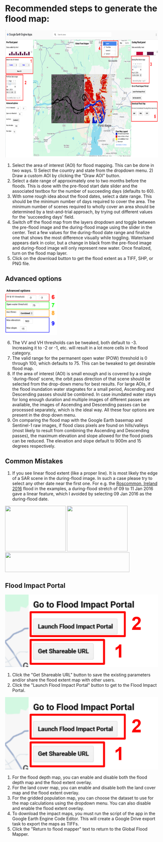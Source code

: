 # Recommended steps to generate the flood map: <br/>

<img src="../media/GFM-v2-instructionspg1.png" height="420" width="845">

1. Select the area of interest (AOI) for flood mapping. This can be done in two ways. 1) Select the country and state from the dropdown menu. 2) Draw a custom AOI by clicking the "Draw AOI" button. <br/>
2. Select a date range of approximately one to two months before the floods. This is done with the pre-flood start date slider and the associated textbox for the number of succeeding days (defaults to 60). <br/>
3. With some rough idea about the flood dates, select a date range. This should be the minimum number of days required to cover the area. The minimum number of scenes required to wholly cover an area should be determined by a test-and-trial approach, by trying out different values for the 'succeeding days' field. <br/>
4. Switch off the flood map from the layers dropdown and toggle between the pre-flood image and the during-flood image using the slider in the center. Test a few values for the during-flood date range and finalize one that shows the most difference visually while toggling. Water/sand appears dark in color, but a change in black from the pre-flood image and during-flood image will only represent new water. Once finalized, turn on the flood map layer. <br/>
5. Click on the download button to get the flood extent as a TIFF, SHP, or PNG file. <br/>

## Advanced options <br/>

<img src="../media/GFM-v2-instructionspg2.png" height="154" width="172">

6. The VV and VH thresholds can be tweaked, both default to -3. Increasing it to -2 or -1, etc. will result in a lot more cells in the flood category. <br/> 
7. The valid range for the permanent open water (POW) threshold is 0 through 100, which defaults to 75. This can be tweaked to get desirable flood map. <br/>
8. If the area of interest (AOI) is small enough and is covered by a single 'during-flood' scene, the orbit pass direction of that scene should be selected from the drop-down menu for best results. For large AOIs, if the flood inundation water stagnates for a small period, Ascending and Descending passes should be combined. In case inundated water stays for long enough duration and multiple images of different passes are available, the images of Ascending and Descending passes can be processed separately, which is the ideal way. All these four options are present in the drop down menu. <br/>
9. On comparing the flood map with the Google Earth basemap and Sentinel-1 raw images, if flood class pixels are found on hills/valleys (most likely to result from combining the Ascending and Descending passes), the maximum elevation and slope allowed for the flood pixels can be reduced. The elevation and slope default to 900m and 15 degrees respectively.

## Common Mistakes <br/>

1. If you see linear flood extent (like a proper line). It is most likely the edge of a SAR scene in the during-flood image. In such a case please try to select any other date near the first one. For e.g. the [Roscommon, Ireland 2016](../examples/2016) flood in the examples, a during-flood stretch of 09 to 11 Jan 2016 gave a linear feature, which I avoided by selecting 09 Jan 2016 as the during-flood date.<br/>

<img src="../media/2016_Roscommon_Mistake.png" height="150" width="200">	<img src="../media/expl/2016_Roscommon.png" height="150" width="200"><br/>
<img src="../media/legend_base.png" height="65" width="410"><br/>

## Flood Impact Portal <br/>

<img src="../media/GFM-v2-instructionspg3.png">

1. Click the "Get Shareable URL" button to save the existing parameters and/or share the flood extent map with other users.
2. Click the "Launch Flood Impact Portal" button to get to the Flood Impact Portal.

<img src="../media/GFM-v2-instructionspg3.png">

1. For the flood depth map, you can enable and disable both the flood depth map and the flood extent overlay.
2. For the land cover map, you can enable and disable both the land cover map and the flood extent overlay.
3. For the gridded population map, you can choose the dataset to use for the map calculations using the dropdown menu. You can also disable and enable the flood extent overlay.
4. To download the impact maps, you must run the script of the app in the Google Earth Engine Code Editor. This will create a Google Drive export task to export the maps as TIFFs.
5. Click the "Return to flood mapper" text to return to the Global Flood Mapper. 
